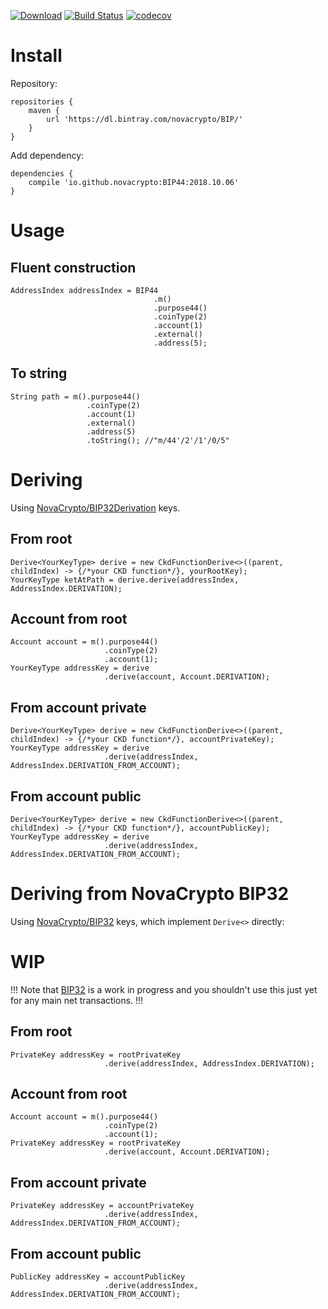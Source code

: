 [![Download](https://api.bintray.com/packages/novacrypto/BIP/BIP44/images/download.svg)](https://bintray.com/novacrypto/BIP/BIP44/_latestVersion) [![Build Status](https://travis-ci.org/NovaCrypto/BIP44.svg?branch=master)](https://travis-ci.org/NovaCrypto/BIP44) [![codecov](https://codecov.io/gh/NovaCrypto/BIP44/branch/master/graph/badge.svg)](https://codecov.io/gh/NovaCrypto/BIP44)

# Install

Repository:

```
repositories {
    maven {
        url 'https://dl.bintray.com/novacrypto/BIP/'
    }
}
```

Add dependency:

```
dependencies {
    compile 'io.github.novacrypto:BIP44:2018.10.06'
}

```

# Usage

## Fluent construction

```
AddressIndex addressIndex = BIP44
                                .m()
                                .purpose44()
                                .coinType(2)
                                .account(1)
                                .external()
                                .address(5);
```

## To string

```
String path = m().purpose44()
                 .coinType(2)
                 .account(1)
                 .external()
                 .address(5)
                 .toString(); //"m/44'/2'/1'/0/5"
```

# Deriving

Using [NovaCrypto/BIP32Derivation](https://github.com/NovaCrypto/BIP32Derivation) keys.

## From root

```
Derive<YourKeyType> derive = new CkdFunctionDerive<>((parent, childIndex) -> {/*your CKD function*/}, yourRootKey);
YourKeyType ketAtPath = derive.derive(addressIndex, AddressIndex.DERIVATION);
```

## Account from root

```
Account account = m().purpose44()
                     .coinType(2)
                     .account(1);
YourKeyType addressKey = derive
                     .derive(account, Account.DERIVATION);
```

## From account private

```
Derive<YourKeyType> derive = new CkdFunctionDerive<>((parent, childIndex) -> {/*your CKD function*/}, accountPrivateKey);
YourKeyType addressKey = derive
                     .derive(addressIndex, AddressIndex.DERIVATION_FROM_ACCOUNT);
```

## From account public

```
Derive<YourKeyType> derive = new CkdFunctionDerive<>((parent, childIndex) -> {/*your CKD function*/}, accountPublicKey);
YourKeyType addressKey = derive
                     .derive(addressIndex, AddressIndex.DERIVATION_FROM_ACCOUNT);
```

# Deriving from NovaCrypto BIP32

Using [NovaCrypto/BIP32](https://github.com/NovaCrypto/BIP32) keys, which implement `Derive<>` directly:

# WIP

!!! Note that [BIP32](https://github.com/NovaCrypto/BIP32) is a work in progress and you shouldn't use this just yet for any main net transactions. !!!

## From root

```
PrivateKey addressKey = rootPrivateKey
                     .derive(addressIndex, AddressIndex.DERIVATION);
```

## Account from root

```
Account account = m().purpose44()
                     .coinType(2)
                     .account(1);
PrivateKey addressKey = rootPrivateKey
                     .derive(account, Account.DERIVATION);
```

## From account private

```
PrivateKey addressKey = accountPrivateKey
                     .derive(addressIndex, AddressIndex.DERIVATION_FROM_ACCOUNT);
```

## From account public

```
PublicKey addressKey = accountPublicKey
                     .derive(addressIndex, AddressIndex.DERIVATION_FROM_ACCOUNT);
```
